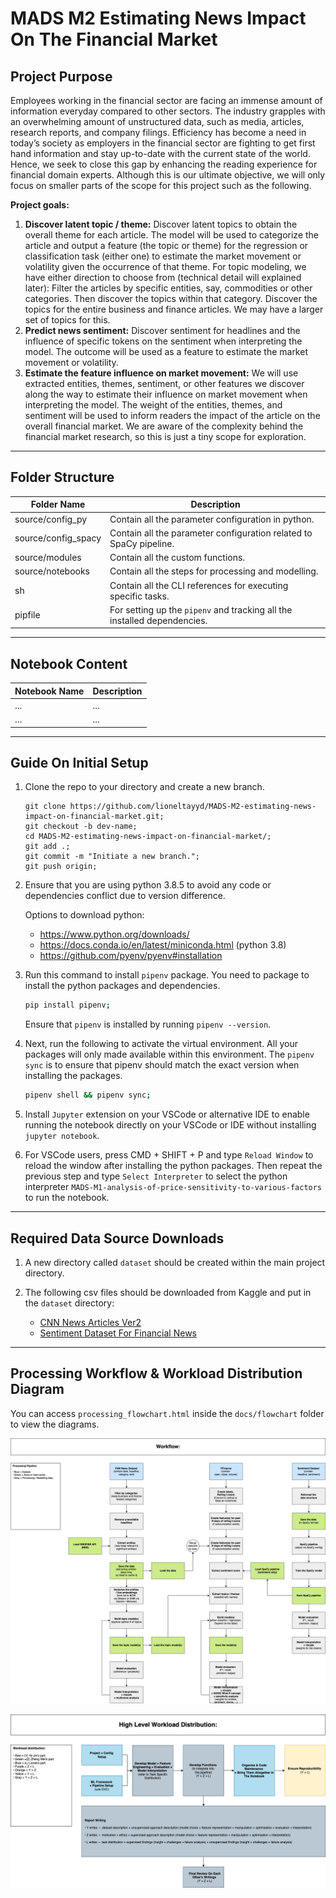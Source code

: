 # __MADS M2 Estimating News Impact On The Financial Market__ 

## __Project Purpose__

Employees working in the financial sector are facing an immense amount of information everyday compared to other sectors. The industry grapples with an overwhelming amount of unstructured data, such as media, articles, research reports, and company filings. Efficiency has become a need in today’s society as employers in the financial sector are fighting to get first hand information and stay up-to-date with the current state of the world. Hence, we seek to close this gap by enhancing the reading experience for financial domain experts. Although this is our ultimate objective, we will only focus on smaller parts of the scope for this project such as the following. 

__Project goals:__

1. __Discover latent topic / theme:__ Discover latent topics to obtain the overall theme for each article. The model will be used to categorize the article and output a feature (the topic or theme) for the regression or classification task (either one) to estimate the market movement or volatility given the occurrence of that theme. For topic modeling, we have either direction to choose from (technical detail will explained later): 
Filter the articles by specific entities, say, commodities or other categories. Then discover the topics within that category. 
Discover the topics for the entire business and finance articles. We may have a larger set of topics for this. 
1. __Predict news sentiment:__ Discover sentiment for headlines and the influence of specific tokens on the sentiment when interpreting the model. The outcome will be used as a feature to estimate the market movement or volatility. 
1. __Estimate the feature influence on market movement:__ We will use extracted entities, themes, sentiment, or other features we discover along the way to estimate their influence on market movement when interpreting the model. The weight of the entities, themes, and sentiment will be used to inform readers the impact of the article on the overall financial market. We are aware of the complexity behind the financial market research, so this is just a tiny scope for exploration. 

--- 

## __Folder Structure__

Folder Name | Description
--- | ---
source/config_py | Contain all the parameter configuration in python. 
source/config_spacy | Contain all the parameter configuration related to SpaCy pipeline. 
source/modules | Contain all the custom functions. 
source/notebooks | Contain all the steps for processing and modelling. 
sh | Contain all the CLI references for executing specific tasks. 
pipfile | For setting up the `pipenv` and tracking all the installed dependencies. 

---

## __Notebook Content__

Notebook Name | Description
--- | ---
... | ...
... | ...

--- 

## __Guide On Initial Setup__

1.  Clone the repo to your directory and create a new branch. 

    ```
    git clone https://github.com/lioneltayyd/MADS-M2-estimating-news-impact-on-financial-market.git; 
    git checkout -b dev-name;
    cd MADS-M2-estimating-news-impact-on-financial-market/; 
    git add .; 
    git commit -m "Initiate a new branch."; 
    git push origin; 
    ```

1.  Ensure that you are using python 3.8.5 to avoid any code or dependencies 
    conflict due to version difference. 
    
    Options to download python: 

    -   https://www.python.org/downloads/
    -   https://docs.conda.io/en/latest/miniconda.html (python 3.8) 
    -   https://github.com/pyenv/pyenv#installation 

1.  Run this command to install `pipenv` package. You need to package to 
    install the python packages and dependencies. 

    ```bash
    pip install pipenv; 
    ```

    Ensure that `pipenv` is installed by running `pipenv --version`. 

1.  Next, run the following to activate the virtual environment. All your packages 
    will only made available within this environment. The `pipenv sync` is to ensure 
    that pipenv should match the exact version when installing the packages. 

    ```bash
    pipenv shell && pipenv sync; 
    ```

1.  Install `Jupyter` extension on your VSCode or alternative IDE to enable running 
    the notebook directly on your VSCode or IDE without installing `jupyter notebook`. 

1.  For VSCode users, press CMD + SHIFT + P and type `Reload Window` to reload the window after installing
    the python packages. Then repeat the previous step and type `Select Interpreter` to 
    select the python interpreter `MADS-M1-analysis-of-price-sensitivity-to-various-factors` 
    to run the notebook. 

--- 

## __Required Data Source Downloads__

1.  A new directory called `dataset` should be created within the main project directory.
2.  The following csv files should be downloaded from Kaggle and put in the `dataset` directory:

    - [CNN News Articles Ver2](https://www.kaggle.com/datasets/hadasu92/cnn-articles-after-basic-cleaning)
    - [Sentiment Dataset For Financial News](https://www.kaggle.com/datasets/ankurzing/sentiment-analysis-for-financial-news)

---

## __Processing Workflow & Workload Distribution Diagram__

You can access `processing_flowchart.html` inside the `docs/flowchart` folder to view the diagrams. 

![processing_flowchart](docs/flowchart/processing_flowchart-workflow_v2.png) 

![workload_distribution](docs/flowchart/processing_flowchart-high-level-workload.png) 
